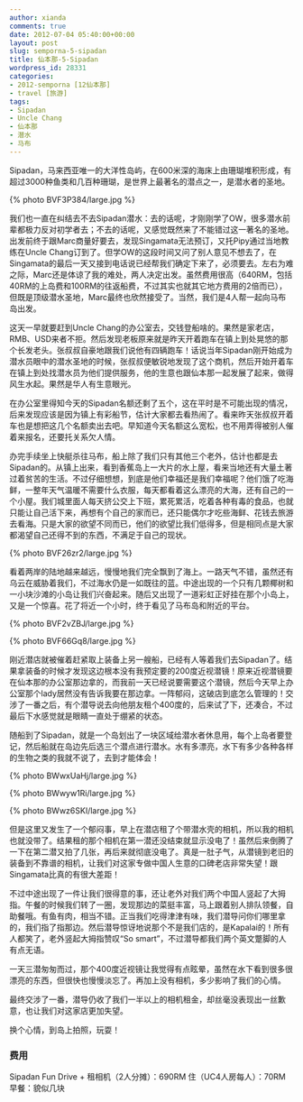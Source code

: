 ```yaml
---
author: xianda
comments: true
date: 2012-07-04 05:40:00+00:00
layout: post
slug: semporna-5-sipadan
title: 仙本那-5-Sipadan
wordpress_id: 28331
categories:
- 2012-semporna [12仙本那]
- travel [旅游]
tags:
- Sipadan
- Uncle Chang
- 仙本那
- 潜水
- 马布
---
```


Sipadan，马来西亚唯一的大洋性岛屿，在600米深的海床上由珊瑚堆积形成，有超过3000种鱼类和几百种珊瑚，是世界上最著名的潜点之一，是潜水者的圣地。

{% photo BVF3P384/large.jpg %}

我们也一直在纠结去不去Sipadan潜水：去的话呢，才刚刚学了OW，很多潜水前辈都极力反对初学者去；不去的话呢，又感觉既然来了不能错过这一著名的圣地。出发前终于跟Marc商量好要去，发现Singamata无法预订，又托Pipy通过当地教练在Uncle Chang订到了。但学OW的这段时间又问了别人意见不想去了，在Singamata的最后一天又接到电话说已经帮我们确定下来了，必须要去。左右为难之际，Marc还是体谅了我的难处，两人决定出发。虽然费用很高（640RM，包括40RM的上岛费和100RM的往返船费，不过其实也就其它地方费用的2倍而已），但既是顶级潜水圣地，Marc最终也欣然接受了。当然，我们是4人帮一起向马布岛出发。

<!-- more -->

这天一早就要赶到Uncle Chang的办公室去，交钱登船啥的。果然是家老店，RMB、USD来者不拒。然后发现老板原来就是昨天开着跑车在镇上到处晃悠的那个长发老头。张叔叔自豪地跟我们说他有四辆跑车！话说当年Sipadan刚开始成为潜水员眼中的潜水圣地的时候，张叔叔便敏锐地发现了这个商机，然后开始开着车在镇上到处找潜水员为他们提供服务，他的生意也跟仙本那一起发展了起来，做得风生水起。果然是华人有生意眼光。

在办公室里得知今天的Sipadan名额还剩了五个，这在平时是不可能出现的情况，后来发现应该是因为镇上有彩船节，估计大家都去看热闹了。看来昨天张叔叔开着车也是想把这几个名额卖出去吧。早知道今天名额这么宽松，也不用弄得被别人催着来报名，还要托关系欠人情。

办完手续坐上快艇杀往马布，船上除了我们只有其他三个老外，估计也都是去Sipadan的。从镇上出来，看到香蕉岛上一大片的水上屋，看来当地还有大量土著过着贫苦的生活。不过仔细想想，到底是他们幸福还是我们幸福呢？他们饿了吃海鲜，一整年天气温暖不需要什么衣服，每天都看着这么漂亮的大海，还有自己的一个小屋。我们城里面人每天挤公交上下班，累死累活，吃着各种有毒的食品，也就只能让自己活下来，再想有个自己的家而已，还只能偶尔才吃些海鲜、花钱去旅游去看海。只是大家的欲望不同而已，他们的欲望比我们低得多，但是相同点是大家都渴望自己还得不到的东西，不满足于自己的现状。

{% photo BVF26zr2/large.jpg %}

看着两岸的陆地越来越远，慢慢地我们完全飘到了海上。一路天气不错，虽然还有乌云在威胁着我们，不过海水仍是一如既往的蓝。中途出现的一个只有几颗椰树和一小块沙滩的小岛让我们兴奋起来。随后又出现了一道彩虹正好挂在那个小岛上，又是一个惊喜。花了将近一个小时，终于看见了马布岛和附近的平台。

{% photo BVF2vZBJ/large.jpg %}

{% photo BVF66Gq8/large.jpg %}

刚近潜店就被催着赶紧取上装备上另一艘船，已经有人等着我们去Sipadan了。结果拿装备的时候才发现这边根本没有我预定要的200度近视潜镜！原来近视潜镜要在仙本那的办公室那边拿的，而我前一天已经说要需要这个潜镜，然后今天早上办公室那个lady居然没有告诉我要在那边拿。一阵郁闷，这破店到底怎么管理的！交涉了一番之后，有个潜导说去向他朋友租个400度的，后来试了下，还凑合，不过最后下水感觉就是眼睛一直处于绷紧的状态。

随船到了Sipadan，就是一个岛划出了一块区域给潜水者休息用，每个上岛者要登记，然后船就在岛边先后选三个潜点进行潜水。水有多漂亮，水下有多少各种各样的生物之类的我就不说了，去到才能体会！

{% photo BWwxUaHj/large.jpg %}

{% photo BWwyw1Ri/large.jpg %}

{% photo BWwz6SKI/large.jpg %}

但是这里又发生了一个郁闷事，早上在潜店租了个带潜水壳的相机，所以我的相机也就没带了。结果租的那个相机在第一潜还没结束就显示没电了！虽然后来倒腾了一下在第二潜又拍了几张，再后来就彻底没电了。真是一肚子气，从潜镜到老旧的装备到不靠谱的相机，让我们对这家专做中国人生意的口碑老店非常失望！跟Singamata比真的有很大差距！

不过中途出现了一件让我们很得意的事，还让老外对我们两个中国人竖起了大拇指。午餐的时候我们转了一圈，发现那边的菜挺丰富，马上跟着别人排队领餐，自助餐哦。有鱼有肉，相当不错。正当我们吃得津津有味，我们潜导问你们哪里拿的，我们指了指那边。然后潜导惊讶地说那个不是我们店的，是Kapalai的！所有人都笑了，老外竖起大拇指赞叹“So smart”，不过潜导都我们两个英文蹩脚的人有点无语。

一天三潜匆匆而过，那个400度近视镜让我觉得有点眩晕，虽然在水下看到很多很漂亮的东西，但很快也慢慢淡忘了。再加上没有相机，多少影响了我们的心情。

最终交涉了一番，潜导仍收了我们一半以上的相机租金，却丝毫没表现出一丝歉意，也让我们对这家店更加失望。

换个心情，到岛上拍照，玩耍！

### 费用

Sipadan Fun Drive + 租相机（2人分摊）：690RM
住（UC4人房每人）：70RM
早餐：貌似几块
